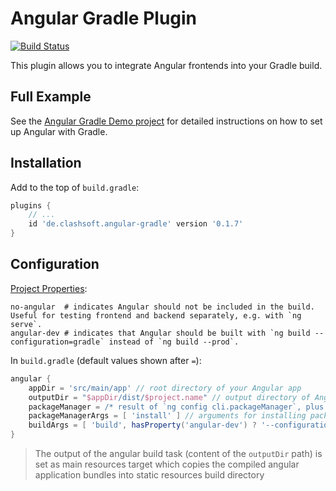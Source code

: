# Angular Gradle Plugin

[![Build Status](https://travis-ci.org/Clashsoft/Angular-Gradle.svg?branch=master)](https://travis-ci.org/Clashsoft/Angular-Gradle)

This plugin allows you to integrate Angular frontends into your Gradle build.

## Full Example

See the [Angular Gradle Demo project](https://github.com/Clashsoft/Angular-Gradle-Demo) for detailed instructions on how to set up Angular with Gradle.

## Installation

Add to the top of `build.gradle`:

```groovy
plugins {
    // ...
    id 'de.clashsoft.angular-gradle' version '0.1.7'
}
```

## Configuration

[Project Properties](https://docs.gradle.org/current/userguide/build_environment.html#sec:project_properties):

```properties
no-angular  # indicates Angular should not be included in the build. Useful for testing frontend and backend separately, e.g. with `ng serve`.
angular-dev # indicates that Angular should be built with `ng build --configuration=gradle` instead of `ng build --prod`.
```

In `build.gradle` (default values shown after `=`):

```groovy
angular {
    appDir = 'src/main/app' // root directory of your Angular app
    outputDir = "$appDir/dist/$project.name" // output directory of Angular build. Default assumes Angular project has the same name as the gradle project.
    packageManager = /* result of `ng config cli.packageManager`, plus .cmd on Windows) */'' // for installing packages prior to Angular build
    packageManagerArgs = [ 'install' ] // arguments for installing packages, passed to package manager
    buildArgs = [ 'build', hasProperty('angular-dev') ? '--configuration=gradle' : '--prod' ]
}
```
> The output of the angular build task (content of the `outputDir` path) is set as main resources target which copies the compiled angular application bundles into static resources build directory 
